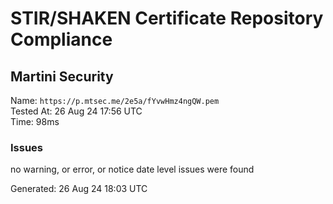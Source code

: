 # STIR/SHAKEN Certificate Repository Compliance

## Martini Security

Name: `https://p.mtsec.me/2e5a/fYvwHmz4ngQW.pem`\
Tested At: 26 Aug 24 17:56 UTC\
Time: 98ms

### Issues

no warning, or error, or notice date level issues were found

Generated: 26 Aug 24 18:03 UTC